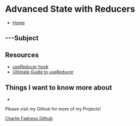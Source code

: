 # Advanced State with Reducers

- [Home](https://fadnesscharlie.github.io/reading-notes/401/)

## ---Subject



## Resources

- [useReducer hook](https://reactjs.org/docs/hooks-reference.html#usereducer)
- [Ultimate Guide to useReducer](https://blog.logrocket.com/guide-to-react-usereducer-hook/)

## Things I want to know more about

- 

Please visit my Github for more of my Projects!

[Charlie Fadness Github](https://github.com/fadnesscharlie)
